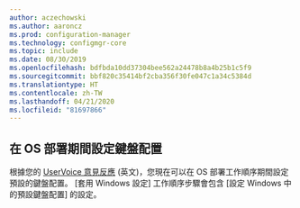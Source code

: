 ```yaml
---
author: aczechowski
ms.author: aaroncz
ms.prod: configuration-manager
ms.technology: configmgr-core
ms.topic: include
ms.date: 08/30/2019
ms.openlocfilehash: bdfbda10dd37304bee562a24478b8a4b25b1c5f9
ms.sourcegitcommit: bbf820c35414bf2cba356f30fe047c1a34c5384d
ms.translationtype: HT
ms.contentlocale: zh-TW
ms.lasthandoff: 04/21/2020
ms.locfileid: "81697866"
---
```

## <a name="set-keyboard-layout-during-os-deployment"></a><a name="bkmk_osd"></a> 在 OS 部署期間設定鍵盤配置

<!--5138936-->

根據您的 [UserVoice 意見反應](https://configurationmanager.uservoice.com/forums/300492-ideas/suggestions/38355292-add-keyboard-layout-settings-in-the-apply-windows) \(英文\)，您現在可以在 OS 部署工作順序期間設定預設的鍵盤配置。 [套用 Windows 設定]  工作順序步驟會包含 [設定 Windows 中的預設鍵盤配置]  的設定。
